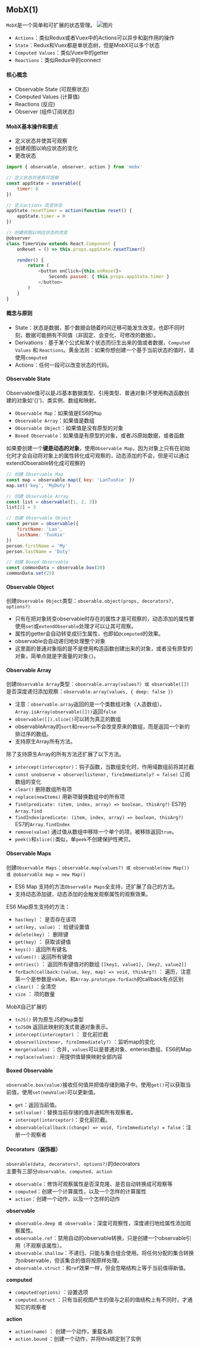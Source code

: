## MobX(1)

`MobX`是一个简单和可扩展的状态管理。
![图片](https://cn.mobx.js.org/flow.png)

- `Actions`：类似Redux或者Vuex中的Actions可以异步和副作用的操作
- `State`：Redux和Vuex都是单状态树，但是MobX可以多个状态
- `Computed Values`：类似Vuex中的getter
- `Reactions`：类似Redux中的connect

#### 核心概念
- Observable State (可观察状态)
- Computed Values (计算值)
- Reactions (反应)
- Observer (组件订阅状态)

#### MobX基本操作和要点
- 定义状态并使其可观察
- 创建视图以响应状态的变化
- 更改状态
```js
import { observable, observer, action } from 'mobx'

// 定义状态并使其可观察
const appState = ovserable({
    timer: 0
})

// 定义actions 改变状态
appState.resetTimer = action(function reset() {
    appState.timer = 0
})

// 创建视图以响应状态的改变
@observer
class TimerView extends React.Component {
    onReset = () => this.props.appState.resetTimer()

    render() {
        return (
            <button onClick={this.onReset}>
                Seconds passed: { this.props.appState.timer }
            </button>
        )
    }
}

```

#### 概念与原则
- State：状态是数据，那个数据会随着时间迁移可能发生改变。也即不同时刻，数据可能拥有不同值（非固定、会变化、可修改的数据）。
- Derivations：基于某个公式和某个状态而衍生出来的值或者数据，`Computed Values` 和 `Reactions`。黄金法则：如果你想创建一个基于当前状态的值时，请使用`computed`
- Actions：任何一段可以改变状态的代码。

#### Observable State

Observable值可以是JS基本数据类型、引用类型、普通对象(不使用构造函数创建的对象如'{}')、类实例、数组和映射。
- `Observable Map`：如果值是ES6的`Map`
- `Observable Array`：如果值是数组
- `Observable Object`：如果值是没有原型的对象
- `Boxed Observable`：如果值是有原型的对象，或者JS原始数据，或者函数

如果要创建一个**键是动态的对象**，使用`Observable Map`，因为对象上只有在初始化时才会自动将对象上的属性转化成可观察的，动态添加的不会，但是可以通过extendObserable转化成可观察的

```js
// 创建 Observable Map
const map = observable.map({ key: 'LanTuoXie' })
map.set('key', 'MyDuty')

// 创建 Observable Array
const list = observable([1, 2, 3])
list[2] = 3

// 创建 Observable Object
const person = observable({
    firstName: 'Lan',
    lastName: 'TuoXie'
})
person.firstName = 'My'
person.lastName = 'Duty'

// 创建 Boxed Observable
const commonData = observable.box(20)
commonData.set(25)
```

#### Observable Object

创建`Observable Object`类型：`obserable.object(props, decorators?, options?)`

- 只有在把对象转变observable时存在的属性才是可观察的，动态添加的属性要使用`set`或`extendObserable`处理才可以让其可观察。
- 属性的getter会自动转变成衍生属性，也即如`@computed`的效果。
- observable会自动递归地处理整个对象
- 这里面的普通对象指的是不是使用构造函数创建出来的对象，或者没有原型的对象，简单点就是字面量的对象`{}`。

#### Observable Array

创建`Observable Array`类型：`observable.array(values?) 或 observable([])`   
是否深度递归添加观察：`observable.array(values, { deep: false })`

- 注意：`observable.array`返回的是一个类数组对象（人造数组）。`Array.isArray(observable([]))`返回`false`
- `observable([]).slice()`可以转为真正的数组
- observableArray的`sort`和`reverse`不会改变原来的数组，而是返回一个新的排过序的数组。
- 支持原生Array所有方法。

除了支持原生Array的所有方法还扩展了以下方法。

- `intercept(interceptor)`：钩子函数，当数组变化时，作用域数组前将其拦截
- `const unobserve = observe(listener, fireImmediately? = false)` 订阅数组的变化
- `clear()` 删除数组所有项
- `replace(newItems)` 用新项替换数组中的所有项
- `find(predicate: (item, index, array) => boolean, thisArg?)` ES7的`Array.find`
- `findIndex(predicate: (item, index, array) => boolean, thisArg?)` ES7的`Array.findIndex`
- `remove(value)` 通过值从数组中移除一个单个的项，被移除返回`true`。
- `peek()`和`slice()`类似，单`peek`不创建保护性拷贝。

#### Observable Maps

创建`Observable Maps`：`observable.map(values?) 或 observable(new Map()) 或 @observable map = new Map()`

- ES6 Map 支持的方法`Observable Maps`全支持，还扩展了自己的方法。
- 支持动态添加键，动态添加的会触发观察属性的观察效果。

ES6 Map原生支持的方法：

- `has(key)` ： 是否存在该项
- `set(key, value)` ： 给键设置值
- `delete(key)` ： 删除键
- `get(key)` ： 获取该键值
- `keys()` : 返回所有键名
- `values()` : 返回所有键值
- `entries()` ： 返回所有键值对的数组 `[[key1, value1], [key2, value2]]`
- `forEach(callback:(value, key, map) => void, thisArg?)` ： 遍历，注意第一个是参数是value，和`Array.prototype.forEach`的callback有点区别
- `clear()` ：全清空
- `size` ： 项的数量

MobX自己扩展的

- `toJS()` 转为原生JS的`Map`类型
- `toJSON` 返回此映射的浅式普通对象表示。
- `intercept(interceptor)` ： 变化前拦截
- `observe(linstener, fireImmediately?)` ：监听map的变化
- `merge(values)` ：合并，`values`可以是普通对象、enteries数组、ES6的Map
- `replace(values)` : 用提供值替换映射全部内容

#### Boxed Observable

`observable.box(value)`接收任何值并把值存储到箱子中。使用`get()`可以获取当前值，使用`set(newValue)`可以更新值。 

- `get`：返回当前值。
- `set(value)`：替换当前存储的值并通知所有观察者。
- `intercept(interceptor)`：变化前拦截。
- `observable(callback:(change) => void, fireImmediately) = false`：注册一个观察者

#### Decorators（装饰器）

`obserable(data, decorators?, options?)`的decorators    
主要有三部分`observable`、`computed`、`action`
- `observable`：修饰可观察属性是否深克隆、是否自动转换成可观察等
- `computed`：创建一个计算属性，以及一个怎样的计算属性
- `action`：创建一个动作，以及一个怎样的动作

**observable**

- `observable.deep 或 observable`：深度可观察性，深度递归地给属性添加观察属性。
- `observable.ref`：禁用自动的observable转换，只是创建一个observable引用（不观察该属性）。
- `observable.shallow`：不递归、只能与集合组合使用。将任何分配的集合转换为oibservable，但该集合的值将按原样处理。
- `observable.struct`：和`ref`效果一样，但会忽略结构上等于当前值得新值。

**computed**

- `computed(options)` ：设置选项
- `computed.struct` ：只有当前视图产生的值与之前的值结构上有不同时，才通知它的观察者

**action**

- `action(name)` ： 创建一个动作，重载名称
- `action.bound` ：创建一个动作，并将this绑定到了实例
